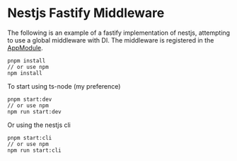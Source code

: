 # Nestjs Fastify Middleware

The following is an example of a fastify implementation of nestjs, attempting to use a global middleware with DI. The middleware is registered in the [AppModule](./src/app.module.ts). 

```
pnpm install
// or use npm
npm install
```

To start using ts-node (my preference)

```
pnpm start:dev
// or use npm
npm run start:dev
```

Or using the nestjs cli

```
pnpm start:cli
// or use npm
npm run start:cli
```
